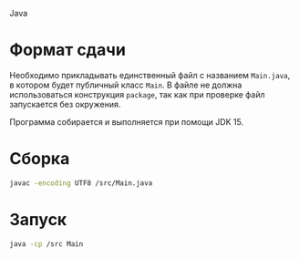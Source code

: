 Java
# Формат сдачи

Необходимо прикладывать единственный файл с названием `Main.java`, в котором будет публичный класс `Main`.
В файле не должна использоваться конструкция `package`, так как при проверке файл запускается без окружения.

Программа собирается и выполняется при помощи JDK 15.

# Сборка
```bash
javac -encoding UTF8 /src/Main.java
```
# Запуск
```bash
java -cp /src Main
```
